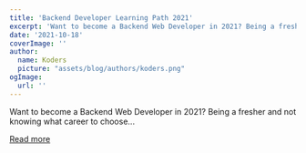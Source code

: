 ```yaml
---
title: 'Backend Developer Learning Path 2021'
excerpt: 'Want to become a Backend Web Developer in 2021? Being a fresher and not knowing what career to choose...'
date: '2021-10-18'
coverImage: ''
author:
  name: Koders
  picture: "assets/blog/authors/koders.png"
ogImage:
  url: ''
---
```


Want to become a Backend Web Developer in 2021? Being a fresher and not knowing what career to choose...

[Read more](https://dev.to/codehacker/backend-developer-learning-path-2021-37c)
